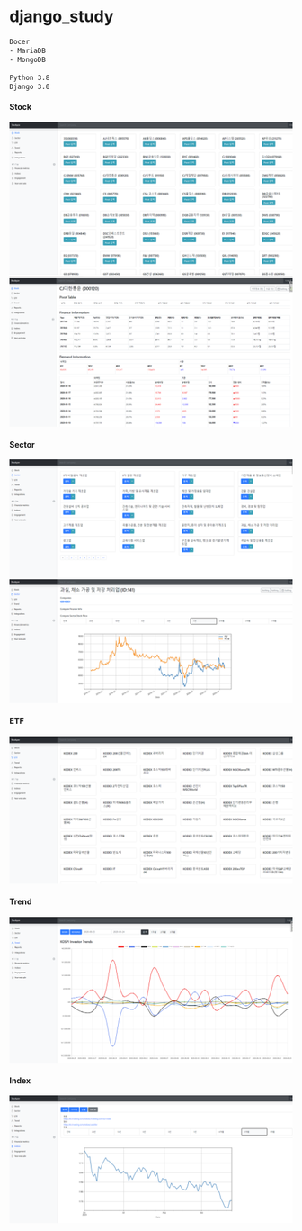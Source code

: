 # django_study

```
Docer
- MariaDB
- MongoDB

Python 3.8
Django 3.0
```

#### Stock
![result](project/1-1.stock_list.PNG)
![result](project/1-2.stock_detail.PNG)

#### Sector
![result](project/2-1.sector_list.PNG)
![result](project/2-2.sector_detail.PNG)

#### ETF
![result](project/3-1.etf_list.PNG)

#### Trend
![result](project/4-1.investor_trend.PNG)

#### Index
![result](project/10.index.PNG)
